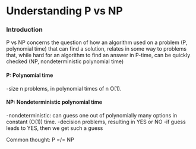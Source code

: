 # Understanding P vs NP

### Introduction
P vs NP concerns the question of how an algorithm used on a problem (P, polynomial time) that can find a solution, relates in some way to problems that, while hard for an algorithm to find an answer in P-time, can be quickly checked (NP, nondeterministic polynomial time)

#### P: Polynomial time
-size n problems, in polynomial times of n O(1).

#### NP: Nondeterministic polynomial time
-nondeterministic: can guess one out of polynomially many options in constant (O(1)) time.
-decision problems, resulting in YES or NO
-if guess leads to YES, then we get such a guess

Common thought: P =/= NP
